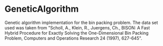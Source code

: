 # GeneticAlgorithm
 Genetic algorithm implementation for the bin packing problem.
 The data set used was taken from "Scholl, A., Klein, R., Juergens, Ch., BISON: A Fast Hybrid Procedure for Exactly Solving the One-Dimensional Bin Packing Problem, 
Computers and Operations Research 24 (1997), 627-645". 

